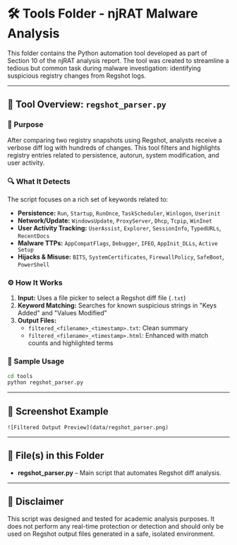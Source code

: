 # 🛠️ Tools Folder - njRAT Malware Analysis

This folder contains the Python automation tool developed as part of Section 10 of the njRAT analysis report. The tool was created to streamline a tedious but common task during malware investigation: identifying suspicious registry changes from Regshot logs.

---

## 🧪 Tool Overview: `regshot_parser.py`

### 📌 Purpose
After comparing two registry snapshots using Regshot, analysts receive a verbose diff log with hundreds of changes. This tool filters and highlights registry entries related to persistence, autorun, system modification, and user activity.

### 🔍 What It Detects
The script focuses on a rich set of keywords related to:
- **Persistence:** `Run`, `Startup`, `RunOnce`, `TaskScheduler`, `Winlogon`, `Userinit`
- **Network/Update:** `WindowsUpdate`, `ProxyServer`, `Dhcp`, `Tcpip`, `WinInet`
- **User Activity Tracking:** `UserAssist`, `Explorer`, `SessionInfo`, `TypedURLs`, `RecentDocs`
- **Malware TTPs:** `AppCompatFlags`, `Debugger`, `IFEO`, `AppInit_DLLs`, `Active Setup`
- **Hijacks & Misuse:** `BITS`, `SystemCertificates`, `FirewallPolicy`, `SafeBoot`, `PowerShell`

### ⚙️ How It Works
1. **Input:** Uses a file picker to select a Regshot diff file (`.txt`)
2. **Keyword Matching:** Searches for known suspicious strings in "Keys Added" and "Values Modified"
3. **Output Files:**
   - `filtered_<filename>_<timestamp>.txt`: Clean summary
   - `filtered_<filename>_<timestamp>.html`: Enhanced with match counts and highlighted terms

### 🧵 Sample Usage
```bash
cd tools
python regshot_parser.py
```

---

## 📸 Screenshot Example
```
![Filtered Output Preview](data/regshot_parser.png)
```

---

## 📁 File(s) in this Folder
- **regshot_parser.py** – Main script that automates Regshot diff analysis.

---

## 📌 Disclaimer
This script was designed and tested for academic analysis purposes. It does not perform any real-time protection or detection and should only be used on Regshot output files generated in a safe, isolated environment.
